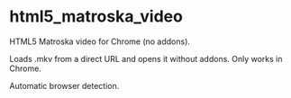 html5_matroska_video
====================

HTML5 Matroska video for Chrome (no addons).

Loads .mkv from a direct URL and opens it without addons. Only works in Chrome.

Automatic browser detection.
